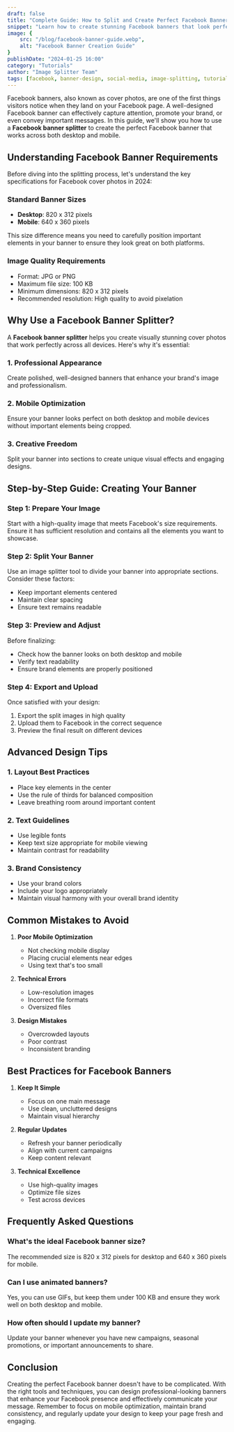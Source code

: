 ```yaml
---
draft: false
title: "Complete Guide: How to Split and Create Perfect Facebook Banners (2024)"
snippet: "Learn how to create stunning Facebook banners that look perfect on both desktop and mobile. Master the art of image splitting and discover professional design tips for your Facebook page."
image: {
    src: "/blog/facebook-banner-guide.webp",
    alt: "Facebook Banner Creation Guide"
}
publishDate: "2024-01-25 16:00"
category: "Tutorials"
author: "Image Splitter Team"
tags: [facebook, banner-design, social-media, image-splitting, tutorial]
---
```


Facebook banners, also known as cover photos, are one of the first things visitors notice when they land on your Facebook page. A well-designed Facebook banner can effectively capture attention, promote your brand, or even convey important messages. In this guide, we'll show you how to use a **Facebook banner splitter** to create the perfect Facebook banner that works across both desktop and mobile.

## Understanding Facebook Banner Requirements

Before diving into the splitting process, let's understand the key specifications for Facebook cover photos in 2024:

### Standard Banner Sizes
- **Desktop**: 820 x 312 pixels
- **Mobile**: 640 x 360 pixels

This size difference means you need to carefully position important elements in your banner to ensure they look great on both platforms.

### Image Quality Requirements
- Format: JPG or PNG
- Maximum file size: 100 KB
- Minimum dimensions: 820 x 312 pixels
- Recommended resolution: High quality to avoid pixelation

## Why Use a Facebook Banner Splitter?

A **Facebook banner splitter** helps you create visually stunning cover photos that work perfectly across all devices. Here's why it's essential:

### 1. Professional Appearance
Create polished, well-designed banners that enhance your brand's image and professionalism.

### 2. Mobile Optimization
Ensure your banner looks perfect on both desktop and mobile devices without important elements being cropped.

### 3. Creative Freedom
Split your banner into sections to create unique visual effects and engaging designs.

## Step-by-Step Guide: Creating Your Banner

### Step 1: Prepare Your Image
Start with a high-quality image that meets Facebook's size requirements. Ensure it has sufficient resolution and contains all the elements you want to showcase.

### Step 2: Split Your Banner
Use an image splitter tool to divide your banner into appropriate sections. Consider these factors:
- Keep important elements centered
- Maintain clear spacing
- Ensure text remains readable

### Step 3: Preview and Adjust
Before finalizing:
- Check how the banner looks on both desktop and mobile
- Verify text readability
- Ensure brand elements are properly positioned

### Step 4: Export and Upload
Once satisfied with your design:
1. Export the split images in high quality
2. Upload them to Facebook in the correct sequence
3. Preview the final result on different devices

## Advanced Design Tips

### 1. Layout Best Practices
- Place key elements in the center
- Use the rule of thirds for balanced composition
- Leave breathing room around important content

### 2. Text Guidelines
- Use legible fonts
- Keep text size appropriate for mobile viewing
- Maintain contrast for readability

### 3. Brand Consistency
- Use your brand colors
- Include your logo appropriately
- Maintain visual harmony with your overall brand identity

## Common Mistakes to Avoid

1. **Poor Mobile Optimization**
   - Not checking mobile display
   - Placing crucial elements near edges
   - Using text that's too small

2. **Technical Errors**
   - Low-resolution images
   - Incorrect file formats
   - Oversized files

3. **Design Mistakes**
   - Overcrowded layouts
   - Poor contrast
   - Inconsistent branding

## Best Practices for Facebook Banners

1. **Keep It Simple**
   - Focus on one main message
   - Use clean, uncluttered designs
   - Maintain visual hierarchy

2. **Regular Updates**
   - Refresh your banner periodically
   - Align with current campaigns
   - Keep content relevant

3. **Technical Excellence**
   - Use high-quality images
   - Optimize file sizes
   - Test across devices

## Frequently Asked Questions

### What's the ideal Facebook banner size?
The recommended size is 820 x 312 pixels for desktop and 640 x 360 pixels for mobile.

### Can I use animated banners?
Yes, you can use GIFs, but keep them under 100 KB and ensure they work well on both desktop and mobile.

### How often should I update my banner?
Update your banner whenever you have new campaigns, seasonal promotions, or important announcements to share.

## Conclusion

Creating the perfect Facebook banner doesn't have to be complicated. With the right tools and techniques, you can design professional-looking banners that enhance your Facebook presence and effectively communicate your message. Remember to focus on mobile optimization, maintain brand consistency, and regularly update your design to keep your page fresh and engaging.
